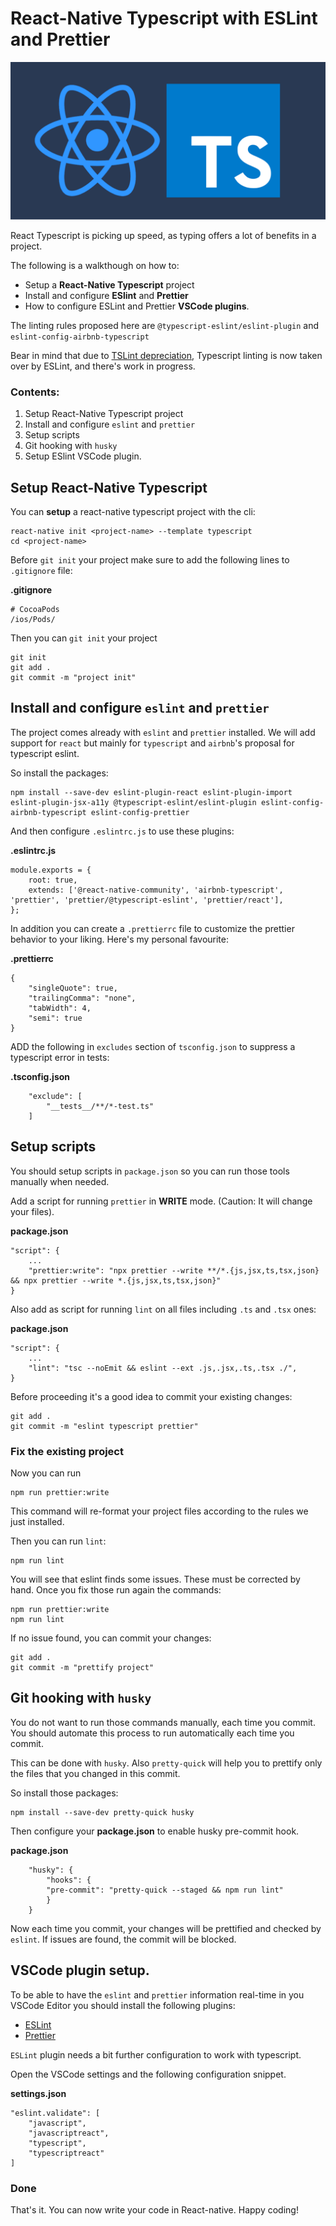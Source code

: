 # React-Native Typescript with ESLint and Prettier

![](./rn-typescript.png)

React Typescript is picking up speed, as typing offers a lot of benefits in a project.

The following is a walkthough on how to:
* Setup a **React-Native Typescript** project
* Install and configure **ESlint** and **Prettier**
* How to configure ESLint and Prettier **VSCode plugins**.

The linting rules proposed here are `@typescript-eslint/eslint-plugin` and `eslint-config-airbnb-typescript`

Bear in mind that due to [TSLint depreciation](https://medium.com/palantir/tslint-in-2019-1a144c2317a9), Typescript linting is now taken over by ESLint, and there's work in progress.

### Contents:
1. Setup React-Native Typescript project
1. Install and configure `eslint` and `prettier`
1. Setup scripts
1. Git hooking with `husky`
1. Setup ESlint VSCode plugin.

## Setup React-Native Typescript

You can **setup** a react-native typescript project with the cli:
```
react-native init <project-name> --template typescript
cd <project-name>
```

Before `git init` your project make sure to add the following lines to `.gitignore` file:

**.gitignore**
```
# CocoaPods
/ios/Pods/
```

Then you can `git init` your project
```
git init
git add .
git commit -m "project init"
```

## Install and configure `eslint` and `prettier`

The project comes already with `eslint` and `prettier` installed. We will add support for `react` but mainly for `typescript` and `airbnb`'s proposal for typescript eslint.

So install the packages:
```
npm install --save-dev eslint-plugin-react eslint-plugin-import eslint-plugin-jsx-a11y @typescript-eslint/eslint-plugin eslint-config-airbnb-typescript eslint-config-prettier
```

And then configure `.eslintrc.js` to use these plugins:

**.eslintrc.js**
```
module.exports = {
    root: true,
    extends: ['@react-native-community', 'airbnb-typescript', 'prettier', 'prettier/@typescript-eslint', 'prettier/react'],
};
```

In addition you can create a `.prettierrc` file to customize the prettier behavior to your liking. Here's my personal favourite:

**.prettierrc**
```
{
    "singleQuote": true,
    "trailingComma": "none",
    "tabWidth": 4,
    "semi": true
}
```

ADD the following in `excludes` section of `tsconfig.json` to suppress a typescript error in tests:

**.tsconfig.json**
```
    "exclude": [
        "__tests__/**/*-test.ts"
    ] 
```

## Setup scripts

You should setup scripts in `package.json` so you can run those tools manually when needed.

Add a script for running `prettier` in **WRITE** mode. (Caution: It will change your files).

**package.json**
```
"script": {
    ...
    "prettier:write": "npx prettier --write **/*.{js,jsx,ts,tsx,json} && npx prettier --write *.{js,jsx,ts,tsx,json}"
}
```

Also add as script for running `lint` on all files including `.ts` and `.tsx` ones:

**package.json**
```
"script": {
    ...
    "lint": "tsc --noEmit && eslint --ext .js,.jsx,.ts,.tsx ./",
}
```

Before proceeding it's a good idea to commit your existing changes:
```
git add .
git commit -m "eslint typescript prettier"
```

### Fix the existing project

Now you can run
```
npm run prettier:write
```

This command will re-format your project files according to the rules we just installed.

Then you can run `lint`:
```
npm run lint
```

You will see that eslint finds some issues. These must be corrected by hand. Once you fix those run again the commands:

```
npm run prettier:write
npm run lint
```

If no issue found, you can commit your changes:
```
git add .
git commit -m "prettify project"
```

## Git hooking with `husky`

You do not want to run those commands manually, each time you commit. You should automate this process to run automatically each time you commit.

This can be done with `husky`. Also `pretty-quick` will help you to prettify only the files that you changed in this commit.

So install those packages:
```
npm install --save-dev pretty-quick husky
```

Then configure your **package.json** to enable husky pre-commit hook.

**package.json**
```
    "husky": {
        "hooks": {
        "pre-commit": "pretty-quick --staged && npm run lint"
        }
    }
```

Now each time you commit, your changes will be prettified and checked by `eslint`. If issues are found, the commit will be blocked.

## VSCode plugin setup.

To be able to have the `eslint` and `prettier` information real-time in you VSCode Editor you should install the following plugins:

* [ESLint](https://marketplace.visualstudio.com/items?itemName=dbaeumer.vscode-eslint)
* [Prettier](https://marketplace.visualstudio.com/items?itemName=esbenp.prettier-vscode)

`ESLint` plugin needs a bit further configuration to work with typescript.

Open the VSCode settings and the following configuration snippet.

**settings.json**
```
"eslint.validate": [
    "javascript",
    "javascriptreact",
    "typescript",
    "typescriptreact"
]
```

### Done

That's it. You can now write your code in React-native.
Happy coding!
